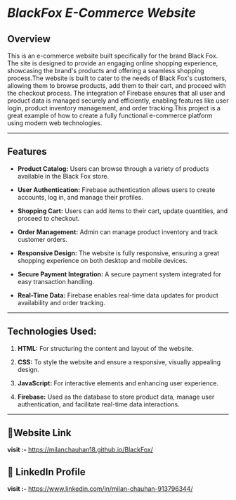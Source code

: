 # ***BlackFox E-Commerce Website***

## **Overview**

This is an e-commerce website built specifically for the brand Black Fox. The site is designed to provide an engaging online shopping experience, showcasing the brand's products and offering a seamless shopping process.The website is built to cater to the needs of Black Fox's customers, allowing them to browse products, add them to their cart, and proceed with the checkout process. The integration of Firebase ensures that all user and product data is managed securely and efficiently, enabling features like user login, product inventory management, and order tracking.This project is a great example of how to create a fully functional e-commerce platform using modern web technologies.

---

## **Features**

- **Product Catalog:** Users can browse through a variety of products available in the Black Fox store.
  
- **User Authentication:** Firebase authentication allows users to create accounts, log in, and manage their profiles.
  
- **Shopping Cart:** Users can add items to their cart, update quantities, and proceed to checkout.
  
- **Order Management:** Admin can manage product inventory and track customer orders.
  
- **Responsive Design:** The website is fully responsive, ensuring a great shopping experience on both desktop and mobile devices.
  
- **Secure Payment Integration:** A secure payment system integrated for easy transaction handling.
  
- **Real-Time Data:** Firebase enables real-time data updates for product availability and order tracking.

---

## **Technologies Used:**

1. **HTML:** For structuring the content and layout of the website.
   
2. **CSS:** To style the website and ensure a responsive, visually appealing design.
   
3. **JavaScript:** For interactive elements and enhancing user experience.
   
4. **Firebase:** Used as the database to store product data, manage user authentication, and facilitate real-time data interactions.

---
## **🔗Website Link**

**visit :-**  https://milanchauhan18.github.io/BlackFox/

## **💼 LinkedIn Profile**
**visit :-**  https://www.linkedin.com/in/milan-chauhan-913796344/
